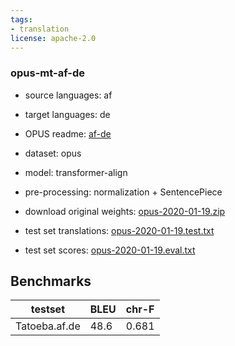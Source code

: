 ```yaml
---
tags:
- translation
license: apache-2.0
---
```


### opus-mt-af-de

* source languages: af
* target languages: de
*  OPUS readme: [af-de](https://github.com/Helsinki-NLP/OPUS-MT-train/blob/master/models/af-de/README.md)

*  dataset: opus
* model: transformer-align
* pre-processing: normalization + SentencePiece
* download original weights: [opus-2020-01-19.zip](https://object.pouta.csc.fi/OPUS-MT-models/af-de/opus-2020-01-19.zip)
* test set translations: [opus-2020-01-19.test.txt](https://object.pouta.csc.fi/OPUS-MT-models/af-de/opus-2020-01-19.test.txt)
* test set scores: [opus-2020-01-19.eval.txt](https://object.pouta.csc.fi/OPUS-MT-models/af-de/opus-2020-01-19.eval.txt)

## Benchmarks

| testset               | BLEU  | chr-F |
|-----------------------|-------|-------|
| Tatoeba.af.de 	| 48.6 	| 0.681 |


